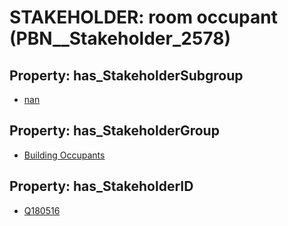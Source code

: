 # STAKEHOLDER: __room occupant__ (PBN__Stakeholder_2578)

## Property: has_StakeholderSubgroup

* [nan](PBN__StakeholderSubgroup_7)

## Property: has_StakeholderGroup

* [Building Occupants](PBN__StakeholderGroup_11)

## Property: has_StakeholderID

* [Q180516](Q180516)

